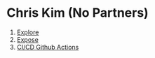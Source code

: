# Chris Kim (No Partners) #
1. [Explore](https://shkimsito.github.io/sp23-cse110-lab5/explore.html)
2. [Expose](https://shkimsito.github.io/sp23-cse110-lab5/expose.html)
3. [CI/CD Github Actions](https://github.com/shkimsito/introduction-to-github)
